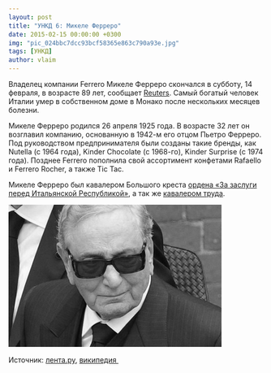 ```yaml
---
layout: post
title: "УНКД 6: Микеле Ферреро"
date: 2015-02-15 00:00:00 +0300
img: "pic_024bbc7dcc93bcf58365e863c790a93e.jpg"
tags: [УНКД]
author: vlaim
---
```


Владелец компании Ferrero Микеле Ферреро скончался в субботу, 14 февраля, в возрасте 89 лет, сообщает [Reuters](http://www.reuters.com/). Самый богатый человек Италии умер в собственном доме в Монако после нескольких месяцев болезни.

Микеле Ферреро родился 26 апреля 1925 года. В возрасте 32 лет он возглавил компанию, основанную в 1942-м его отцом Пьетро Ферреро. Под руководством предпринимателя были созданы такие бренды, как Nutella (с 1964 года), Kinder Chocolate (с 1968-го), Kinder Surprise (с 1974 года). Позднее Ferrero пополнила свой ассортимент конфетами Rafaello и Ferrero Rocher, а также Tic Tac.

Микеле Ферреро был кавалером Большого креста [ордена «За заслуги перед Итальянской Республикой»](https://ru.wikipedia.org/wiki/%D0%9E%D1%80%D0%B4%D0%B5%D0%BD_%C2%AB%D0%97%D0%B0_%D0%B7%D0%B0%D1%81%D0%BB%D1%83%D0%B3%D0%B8_%D0%BF%D0%B5%D1%80%D0%B5%D0%B4_%D0%98%D1%82%D0%B0%D0%BB%D1%8C%D1%8F%D0%BD%D1%81%D0%BA%D0%BE%D0%B9_%D0%A0%D0%B5%D1%81%D0%BF%D1%83%D0%B1%D0%BB%D0%B8%D0%BA%D0%BE%D0%B9%C2%BB "Орден «За заслуги перед Итальянской Республикой»"), а так же [кавалером труда](https://ru.wikipedia.org/wiki/%D0%9E%D1%80%D0%B4%D0%B5%D0%BD_%C2%AB%D0%97%D0%B0_%D0%B7%D0%B0%D1%81%D0%BB%D1%83%D0%B3%D0%B8_%D0%B2_%D1%82%D1%80%D1%83%D0%B4%D0%B5%C2%BB_(%D0%98%D1%82%D0%B0%D0%BB%D0%B8%D1%8F) "Орден «За заслуги в труде» (Италия)").

![pic_024bbc7dcc93bcf58365e863c790a93e](/assets/img/pic_024bbc7dcc93bcf58365e863c790a93e.jpg)

Источник: [лента.ру](http://lenta.ru/news/2015/02/15/ferrero/), [википедия ](https://ru.wikipedia.org/wiki/%D0%A4%D0%B5%D1%80%D1%80%D0%B5%D1%80%D0%BE,_%D0%9C%D0%B8%D0%BA%D0%B5%D0%BB%D0%B5)